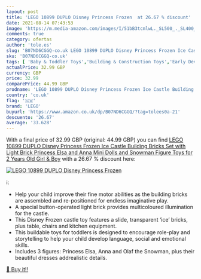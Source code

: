 ```yaml
---
layout: post
title: 'LEGO 10899 DUPLO Disney Princess Frozen  at 26.67 % discount'
date: 2021-08-14 07:43:53
image: 'https://m.media-amazon.com/images/I/51bB3tcmlwL._SL500_._SL400_.jpg'
comments: true
category: ofertas
author: 'tole.es'
slug: 'B07ND6CGGQ-co.uk LEGO 10899 DUPLO Disney Princess Frozen Ice Castle...'
sku: 'B07ND6CGGQ-co.uk'
tags: [ 'Baby & Toddler Toys','Building & Construction Toys','Early Development & Activity Toys','Sorting, Stacking & Plugging Toys','Toy Building Sets','Toys & Games','Toys Store','lego', ]
actualPrice: 32.99 GBP
currency: GBP
price: 32.99
comparePrice: 44.99 GBP
prodname: 'LEGO 10899 DUPLO Disney Princess Frozen Ice Castle Building Bricks Set with Light Brick  Princess Elsa and Anna Mini Dolls and Snowman Figure  Toys for 2 Years Old Girl & Boy'
country: 'co.uk'
flag: '🇬🇧'
brand: 'LEGO'
buyurl: 'https://www.amazon.co.uk/dp/B07ND6CGGQ/?tag=tolees0a-21'
descuento: '26.67'
average: '33.628'
---
```


With a final price of 32.99 GBP (original: 44.99 GBP) you can find [LEGO 10899 DUPLO Disney Princess Frozen Ice Castle Building Bricks Set with Light Brick  Princess Elsa and Anna Mini Dolls and Snowman Figure  Toys for 2 Years Old Girl & Boy](https://www.amazon.co.uk/dp/B07ND6CGGQ/?tag=tolees0a-21) with a  26.67 % discount here:

[![LEGO 10899 DUPLO Disney Princess Frozen ](https://m.media-amazon.com/images/I/51bB3tcmlwL._SL500_._SL400_.jpg)](https://www.amazon.co.uk/dp/B07ND6CGGQ/?tag=tolees0a-21)

ℹ️:

- Help your child improve their fine motor abilities as the building bricks are assembled and re-positioned for endless imaginative play.
- A special button-operated light brick provides multicoloured illumination for the castle.
- This Disney Frozen castle toy features a slide, transparent ‘ice’ bricks, plus table, chairs and kitchen equipment.
- This buildable toys for toddlers is designed to encourage role-play and storytelling to help your child develop language, social and emotional skills.
- Includes 3 figures: Princess Elsa, Anna and Olaf the Snowman, plus their beautiful dresses addrealistic details.

[🛒 Buy it!!](https://www.amazon.co.uk/dp/B07ND6CGGQ/?tag=tolees0a-21)
